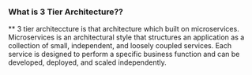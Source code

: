 ### What is 3 Tier Architecture??
** 3 tier architeccture is that architecture which built on microservices. Microservices is an architectural style that structures an application as a collection of small, independent, and loosely coupled services. Each service is designed to perform a specific business function and can be developed, deployed, and scaled independently.

